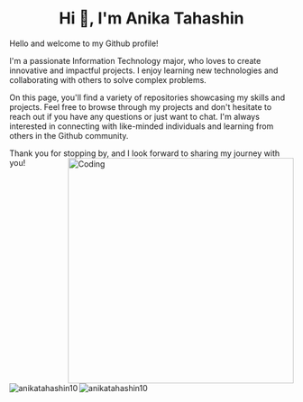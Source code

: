 <h1 align="center">Hi 👋, I'm Anika Tahashin</h1>
Hello and welcome to my Github profile!

I'm a passionate Information Technology major, who loves to create innovative and impactful projects. I enjoy learning new technologies and collaborating with others to solve complex problems.

On this page, you'll find a variety of repositories showcasing my skills and projects.
Feel free to browse through my projects and don't hesitate to reach out if you have any questions or just want to chat. I'm always interested in connecting with like-minded individuals and learning from others in the Github community.

Thank you for stopping by, and I look forward to sharing my journey with you!
<img align="right" alt="Coding" width="400" src="https://media.tenor.com/S59bPkT0pqcAAAAC/programming.gif">



<p><img align="left" src="https://github-readme-stats.vercel.app/api/top-langs?username=anikatahashin10&show_icons=true&locale=en&layout=compact" alt="anikatahashin10" /></p>

<p>&nbsp;<img align="center" src="https://github-readme-stats.vercel.app/api?username=anikatahashin10&show_icons=true&locale=en" alt="anikatahashin10" /></p>
